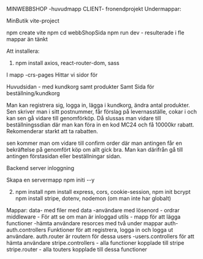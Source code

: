 MINWEBBSHOP -huvudmapp
CLIENT- fronendprojekt 
Undermappar:




MinButik
vite-project



npm create vite npm cd webbShopSida npm run dev - resulterade i fle mappar än tänkt

Att installera:
1. npm install axios, react-router-dom, sass

I mapp -crs-pages
Hittar vi sidor för

Huvudsidan - med kundkorg samt produkter
Samt Sida för beställning/kundkorg

Man kan registrera sig, logga in, lägga i kundkorg, ändra antal produkter. Sen skriver man i sitt postnummer, får förslag på levernasställe, cokar i och kan sen gå vidare till genomförköp. Då slussas man vidare till beställningssdian där man kan föra in en kod MC24 och få 10000kr rabatt. Rekomenderar starkt att ta rabatten. 

sen kommer man om vidare till confirm order där man antingen får en bekräftelse på genomfört köp om allt gick bra. Man kan därifrån gå till antingen förstasidan eller beställningar sidan. 


Backend
server inloggning

Skapa en servermapp npm initi --y

2. npm install npm install express, cors, cookie-session, npm init bcrypt
npm install stripe, dotenv, nodemon (om man inte har globalt)

Mappar:
data- med filer med data -användare med lösenord - ordrar
middleware - För att se om man är inloggad
utils - mapp för att lägga functioner -hämta användare
resorces med två under mappar
auth- auth.controllers Funktioner för att registrera, logga in och logga ut användare. auth.router är routern för dessa
users -users.controllers för att hämta användare
stripe.controllers - alla functioner kopplade till stripe
stripe.router - alla touters kopplade till dessa functioner




